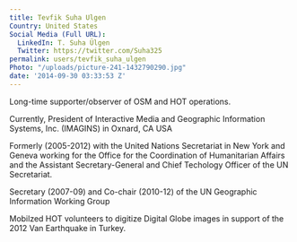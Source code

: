 ```yaml
---
title: Tevfik Suha Ulgen
Country: United States
Social Media (Full URL):
  LinkedIn: T. Suha Ülgen
  Twitter: https://twitter.com/Suha325
permalink: users/tevfik_suha_ulgen
Photo: "/uploads/picture-241-1432790290.jpg"
date: '2014-09-30 03:33:53 Z'
---
```

<p>Long-time supporter/observer of OSM and HOT operations.</p><p>Currently, President of Interactive Media and Geographic Information Systems, Inc. (IMAGINS) in Oxnard, CA USA</p><p>Formerly (2005-2012) with the United Nations Secretariat in New York and Geneva working for the Office for the Coordination of Humanitarian Affairs and the Assistant Secretary-General and Chief Techology Officer of the UN Secretariat.</p><p>Secretary (2007-09) and Co-chair (2010-12) of the UN Geographic Information Working Group</p><p>Mobilzed HOT volunteers to digitize Digital Globe images in support of the 2012 Van Earthquake in Turkey.&nbsp;</p><p>&nbsp;</p>
